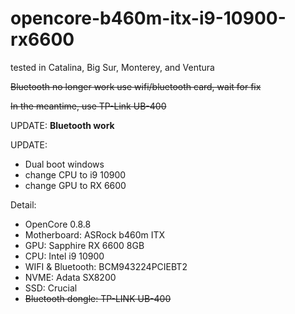 # opencore-b460m-itx-i9-10900-rx6600

tested in Catalina, Big Sur, Monterey, and Ventura

~~Bluetooth no longer work use wifi/bluetooth card, wait for fix~~


~~In the meantime, use TP-Link UB-400~~

UPDATE: **Bluetooth work**

UPDATE: 
  - Dual boot windows
  - change CPU to i9 10900
  - change GPU to RX 6600


Detail:
- OpenCore 0.8.8
- Motherboard: ASRock b460m ITX
- GPU: Sapphire RX 6600 8GB
- CPU: Intel i9 10900
- WIFI & Bluetooth: BCM943224PCIEBT2
- NVME: Adata SX8200
- SSD: Crucial
- ~~Bluetooth dongle: TP-LINK UB-400~~
